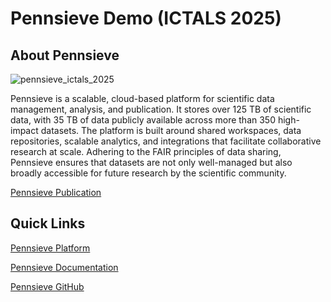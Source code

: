 # Pennsieve Demo (ICTALS 2025)

## About Pennsieve
![pennsieve_ictals_2025](https://github.com/user-attachments/assets/48548041-44f0-4395-a004-a28647bf171b)

Pennsieve is a scalable, cloud-based platform for scientific data management, analysis, and publication. It stores over 125 TB of scientific data, with 35
TB of data publicly available across more than 350 high-impact datasets. The platform is built around shared workspaces, data repositories, scalable analytics, and integrations that facilitate collaborative research at scale. Adhering to the FAIR principles of data sharing, Pennsieve ensures that datasets are not only well-managed but also broadly accessible for future research by the scientific community. 

[Pennsieve Publication](https://arxiv.org/abs/2409.10509)

## Quick Links
[Pennsieve Platform](https://discover.pennsieve.io/)

[Pennsieve Documentation](https://docs.pennsieve.io/)

[Pennsieve GitHub](https://github.com/Pennsieve)
